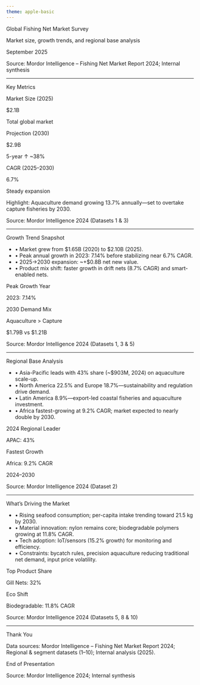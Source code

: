 ```yaml
---
theme: apple-basic
---
```


<div class="pt-3 px-6">
  <p class="text-4xl font-semibold text-blue-700">Global Fishing Net Market Survey</p>
  <p class="mt-1 text-lg text-gray-600">Market size, growth trends, and regional base analysis</p>
  <p class="mt-4 text-sm text-gray-500">September 2025</p>
  <p class="mt-6 text-[11px] text-gray-400">Source: Mordor Intelligence – Fishing Net Market Report 2024; Internal synthesis</p>
</div>

---

<div class="pt-3 px-6">
  <p class="text-2xl font-semibold text-gray-800">Key Metrics</p>
  <div class="mt-3 flex gap-3">
    <div class="flex-1 bg-white border border-gray-100 rounded-md p-4 shadow-sm">
      <p class="text-xs text-gray-500">Market Size (2025)</p>
      <p class="text-2xl font-semibold text-blue-700">$2.1B</p>
      <p class="text-xs text-gray-500">Total global market</p>
    </div>
    <div class="flex-1 bg-white border border-gray-100 rounded-md p-4 shadow-sm">
      <p class="text-xs text-gray-500">Projection (2030)</p>
      <p class="text-2xl font-semibold text-blue-700">$2.9B</p>
      <p class="text-xs text-gray-500">5-year ↑ ~38%</p>
    </div>
    <div class="flex-1 bg-white border border-gray-100 rounded-md p-4 shadow-sm">
      <p class="text-xs text-gray-500">CAGR (2025–2030)</p>
      <p class="text-2xl font-semibold text-blue-700">6.7%</p>
      <p class="text-xs text-gray-500">Steady expansion</p>
    </div>
  </div>
  <div class="mt-3 bg-red-50 border border-red-200 rounded-md p-3">
    <p class="text-sm text-red-700"><span class="font-medium">Highlight:</span> Aquaculture demand growing 13.7% annually—set to overtake capture fisheries by 2030.</p>
  </div>
  <p class="mt-4 text-[11px] text-gray-400">Source: Mordor Intelligence 2024 (Datasets 1 & 3)</p>
</div>

---

<div class="pt-3 px-6">
  <p class="text-2xl font-semibold text-gray-800">Growth Trend Snapshot</p>
  <ul class="mt-2 space-y-1 text-sm text-gray-700">
    <li>• Market grew from $1.65B (2020) to $2.10B (2025).</li>
    <li>• Peak annual growth in 2023: 7.14% before stabilizing near 6.7% CAGR.</li>
    <li>• 2025→2030 expansion: ~+$0.8B net new value.</li>
    <li>• Product mix shift: faster growth in drift nets (8.7% CAGR) and smart-enabled nets.</li>
  </ul>
  <div class="mt-3 flex gap-3">
    <div class="flex-1 bg-white border border-gray-100 rounded-md p-3 shadow-sm">
      <p class="text-xs text-gray-500">Peak Growth Year</p>
      <p class="text-xl font-semibold text-blue-700">2023: 7.14%</p>
    </div>
    <div class="flex-1 bg-white border border-gray-100 rounded-md p-3 shadow-sm">
      <p class="text-xs text-gray-500">2030 Demand Mix</p>
      <p class="text-xl font-semibold text-blue-700">Aquaculture > Capture</p>
      <p class="text-xs text-gray-500">$1.79B vs $1.21B</p>
    </div>
  </div>
  <p class="mt-4 text-[11px] text-gray-400">Source: Mordor Intelligence 2024 (Datasets 1, 3 & 5)</p>
</div>

---

<div class="pt-3 px-6">
  <p class="text-2xl font-semibold text-gray-800">Regional Base Analysis</p>
  <ul class="mt-2 space-y-1 text-sm text-gray-700">
    <li>• Asia-Pacific leads with 43% share (~$903M, 2024) on aquaculture scale-up.</li>
    <li>• North America 22.5% and Europe 18.7%—sustainability and regulation drive demand.</li>
    <li>• Latin America 8.9%—export-led coastal fisheries and aquaculture investment.</li>
    <li>• Africa fastest-growing at 9.2% CAGR; market expected to nearly double by 2030.</li>
  </ul>
  <div class="mt-3 flex gap-3">
    <div class="flex-1 bg-white border border-gray-100 rounded-md p-3 shadow-sm">
      <p class="text-xs text-gray-500">2024 Regional Leader</p>
      <p class="text-xl font-semibold text-blue-700">APAC: 43%</p>
    </div>
    <div class="flex-1 bg-white border border-gray-100 rounded-md p-3 shadow-sm">
      <p class="text-xs text-gray-500">Fastest Growth</p>
      <p class="text-xl font-semibold text-blue-700">Africa: 9.2% CAGR</p>
      <p class="text-xs text-gray-500">2024–2030</p>
    </div>
  </div>
  <p class="mt-4 text-[11px] text-gray-400">Source: Mordor Intelligence 2024 (Dataset 2)</p>
</div>

---

<div class="pt-3 px-6">
  <p class="text-2xl font-semibold text-gray-800">What’s Driving the Market</p>
  <ul class="mt-2 space-y-1 text-sm text-gray-700">
    <li>• Rising seafood consumption; per-capita intake trending toward 21.5 kg by 2030.</li>
    <li>• Material innovation: nylon remains core; biodegradable polymers growing at 11.8% CAGR.</li>
    <li>• Tech adoption: IoT/sensors (15.2% growth) for monitoring and efficiency.</li>
    <li>• Constraints: bycatch rules, precision aquaculture reducing traditional net demand, input price volatility.</li>
  </ul>
  <div class="mt-3 flex gap-3">
    <div class="flex-1 bg-white border border-gray-100 rounded-md p-3 shadow-sm">
      <p class="text-xs text-gray-500">Top Product Share</p>
      <p class="text-xl font-semibold text-blue-700">Gill Nets: 32%</p>
    </div>
    <div class="flex-1 bg-white border border-gray-100 rounded-md p-3 shadow-sm">
      <p class="text-xs text-gray-500">Eco Shift</p>
      <p class="text-xl font-semibold text-blue-700">Biodegradable: 11.8% CAGR</p>
    </div>
  </div>
  <p class="mt-4 text-[11px] text-gray-400">Source: Mordor Intelligence 2024 (Datasets 5, 8 & 10)</p>
</div>

---

<div class="pt-3 px-6 h-full">
  <p class="text-2xl font-semibold text-gray-800">Thank You</p>
  <p class="mt-1 text-sm text-gray-700">Data sources: Mordor Intelligence – Fishing Net Market Report 2024; Regional & segment datasets (1–10); Internal analysis (2025).</p>
  <div class="h-full flex items-end justify-end">
    <div class="bg-white border border-gray-100 rounded-md p-3 shadow-sm">
      <p class="text-sm font-medium text-blue-700">End of Presentation</p>
    </div>
  </div>
  <p class="mt-4 text-[11px] text-gray-400">Source: Mordor Intelligence 2024; Internal synthesis</p>
</div>